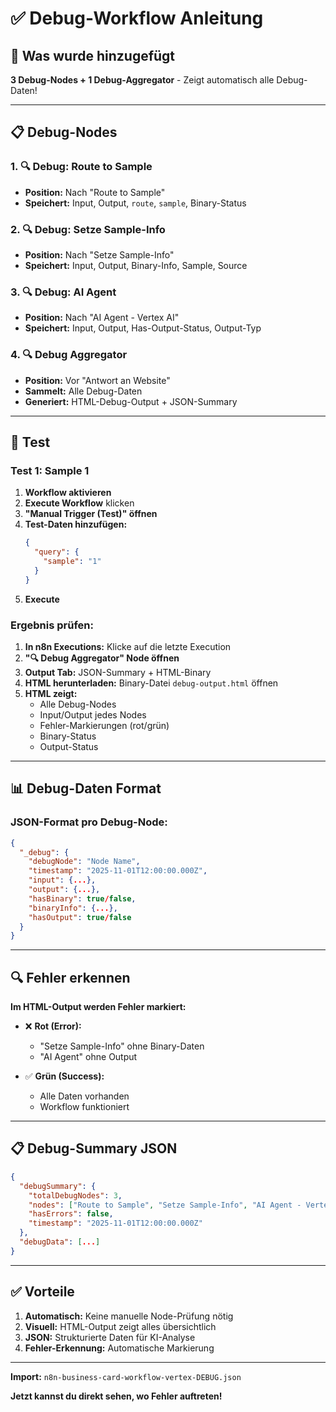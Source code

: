 # ✅ Debug-Workflow Anleitung

## 🎯 Was wurde hinzugefügt

**3 Debug-Nodes + 1 Debug-Aggregator** - Zeigt automatisch alle Debug-Daten!

---

## 📋 Debug-Nodes

### 1. 🔍 Debug: Route to Sample
- **Position:** Nach "Route to Sample"
- **Speichert:** Input, Output, `route`, `sample`, Binary-Status

### 2. 🔍 Debug: Setze Sample-Info
- **Position:** Nach "Setze Sample-Info"
- **Speichert:** Input, Output, Binary-Info, Sample, Source

### 3. 🔍 Debug: AI Agent
- **Position:** Nach "AI Agent - Vertex AI"
- **Speichert:** Input, Output, Has-Output-Status, Output-Typ

### 4. 🔍 Debug Aggregator
- **Position:** Vor "Antwort an Website"
- **Sammelt:** Alle Debug-Daten
- **Generiert:** HTML-Debug-Output + JSON-Summary

---

## 🧪 Test

### Test 1: Sample 1

1. **Workflow aktivieren**
2. **Execute Workflow** klicken
3. **"Manual Trigger (Test)" öffnen**
4. **Test-Daten hinzufügen:**
   ```json
   {
     "query": {
       "sample": "1"
     }
   }
   ```
5. **Execute**

### Ergebnis prüfen:

1. **In n8n Executions:** Klicke auf die letzte Execution
2. **"🔍 Debug Aggregator" Node öffnen**
3. **Output Tab:** JSON-Summary + HTML-Binary
4. **HTML herunterladen:** Binary-Datei `debug-output.html` öffnen
5. **HTML zeigt:**
   - Alle Debug-Nodes
   - Input/Output jedes Nodes
   - Fehler-Markierungen (rot/grün)
   - Binary-Status
   - Output-Status

---

## 📊 Debug-Daten Format

### JSON-Format pro Debug-Node:

```json
{
  "_debug": {
    "debugNode": "Node Name",
    "timestamp": "2025-11-01T12:00:00.000Z",
    "input": {...},
    "output": {...},
    "hasBinary": true/false,
    "binaryInfo": {...},
    "hasOutput": true/false
  }
}
```

---

## 🔍 Fehler erkennen

**Im HTML-Output werden Fehler markiert:**

- ❌ **Rot (Error):** 
  - "Setze Sample-Info" ohne Binary-Daten
  - "AI Agent" ohne Output

- ✅ **Grün (Success):**
  - Alle Daten vorhanden
  - Workflow funktioniert

---

## 📋 Debug-Summary JSON

```json
{
  "debugSummary": {
    "totalDebugNodes": 3,
    "nodes": ["Route to Sample", "Setze Sample-Info", "AI Agent - Vertex AI"],
    "hasErrors": false,
    "timestamp": "2025-11-01T12:00:00.000Z"
  },
  "debugData": [...]
}
```

---

## ✅ Vorteile

1. **Automatisch:** Keine manuelle Node-Prüfung nötig
2. **Visuell:** HTML-Output zeigt alles übersichtlich
3. **JSON:** Strukturierte Daten für KI-Analyse
4. **Fehler-Erkennung:** Automatische Markierung

---

**Import:** `n8n-business-card-workflow-vertex-DEBUG.json`

**Jetzt kannst du direkt sehen, wo Fehler auftreten!**

